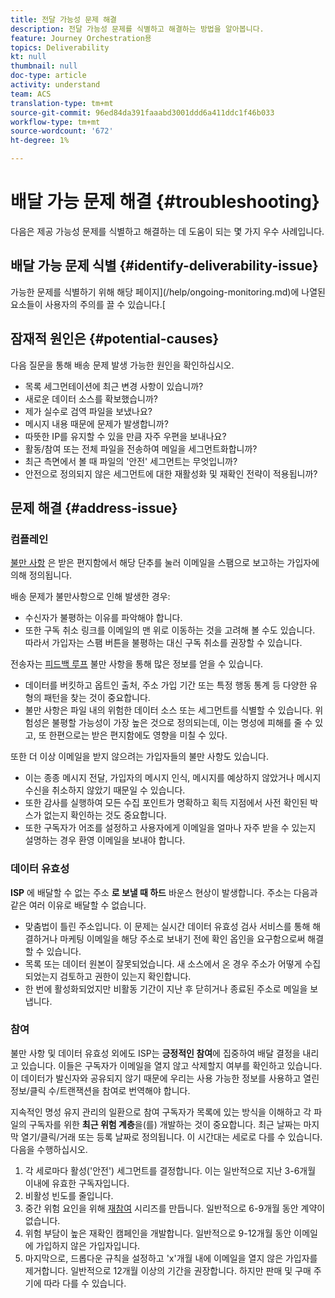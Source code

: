 ```yaml
---
title: 전달 가능성 문제 해결
description: 전달 가능성 문제를 식별하고 해결하는 방법을 알아봅니다.
feature: Journey Orchestration용
topics: Deliverability
kt: null
thumbnail: null
doc-type: article
activity: understand
team: ACS
translation-type: tm+mt
source-git-commit: 96ed84da391faaabd3001ddd6a411ddc1f46b033
workflow-type: tm+mt
source-wordcount: '672'
ht-degree: 1%

---
```



# 배달 가능 문제 해결 {#troubleshooting}

다음은 제공 가능성 문제를 식별하고 해결하는 데 도움이 되는 몇 가지 우수 사례입니다.

## 배달 가능 문제 식별 {#identify-deliverability-issue}

가능한 문제를 식별하기 위해 해당 페이지](/help/ongoing-monitoring.md)에 나열된 요소들이 사용자의 주의를 끌 수 있습니다.[

<!--
Mailing or campaign metrics: unsubscribe, abuse complaint and/or bounce rates are higher than usual.
Subscriber activity: opens, clicks and/or transactions are lower than usual.
Seed accounts show filtered or non-delivered mailings.
-->

## 잠재적 원인은 {#potential-causes}

다음 질문을 통해 배송 문제 발생 가능한 원인을 확인하십시오.

* 목록 세그먼테이션에 최근 변경 사항이 있습니까?
* 새로운 데이터 소스를 확보했습니까?
* 제가 실수로 검역 파일을 보냈나요?
* 메시지 내용 때문에 문제가 발생합니까?
* 따뜻한 IP를 유지할 수 있을 만큼 자주 우편을 보내나요?
* 활동/참여 또는 전체 파일을 전송하여 메일을 세그먼트화합니까?
* 최근 측면에서 볼 때 파일의 &#39;안전&#39; 세그먼트는 무엇입니까?
* 안전으로 정의되지 않은 세그먼트에 대한 재활성화 및 재확인 전략이 적용됩니까?

## 문제 해결 {#address-issue}

### 컴플레인

[불만 사항](/help/metrics/complaints.md) 은 받은 편지함에서 해당 단추를 눌러 이메일을 스팸으로 보고하는 가입자에 의해 정의됩니다.

배송 문제가 불만사항으로 인해 발생한 경우:
* 수신자가 불평하는 이유를 파악해야 합니다.
* 또한 구독 취소 링크를 이메일의 맨 위로 이동하는 것을 고려해 볼 수도 있습니다. 따라서 가입자는 스팸 버튼을 불평하는 대신 구독 취소를 권장할 수 있습니다.

전송자는 [피드백 루프](/help/transition-process/infrastructure.md#feedback-loops) 불만 사항을 통해 많은 정보를 얻을 수 있습니다.
* 데이터를 버킷하고 옵트인 출처, 주소 가입 기간 또는 특정 행동 통계 등 다양한 유형의 패턴을 찾는 것이 중요합니다.
* 불만 사항은 파일 내의 위험한 데이터 소스 또는 세그먼트를 식별할 수 있습니다. 위험성은 불평할 가능성이 가장 높은 것으로 정의되는데, 이는 명성에 피해를 줄 수 있고, 또 한편으로는 받은 편지함에도 영향을 미칠 수 있다.

또한 더 이상 이메일을 받지 않으려는 가입자들의 불만 사항도 있습니다.
* 이는 종종 메시지 전달, 가입자의 메시지 인식, 메시지를 예상하지 않았거나 메시지 수신을 취소하지 않았기 때문일 수 있습니다.
* 또한 감사를 실행하여 모든 수집 포인트가 명확하고 획득 지점에서 사전 확인된 박스가 없는지 확인하는 것도 중요합니다.
* 또한 구독자가 어조를 설정하고 사용자에게 이메일을 얼마나 자주 받을 수 있는지 설명하는 경우 환영 이메일을 보내야 합니다.

### 데이터 유효성

**ISP** 에 배달할 수 없는 주소 **로 보낼 때 하드** 바운스 현상이 발생합니다. 주소는 다음과 같은 여러 이유로 배달할 수 없습니다.
* 맞춤법이 틀린 주소입니다. 이 문제는 실시간 데이터 유효성 검사 서비스를 통해 해결하거나 마케팅 이메일을 해당 주소로 보내기 전에 확인 옵인을 요구함으로써 해결할 수 있습니다.
* 목록 또는 데이터 원본이 잘못되었습니다. 새 소스에서 온 경우 주소가 어떻게 수집되었는지 검토하고 권한이 있는지 확인합니다.
* 한 번에 활성화되었지만 비활동 기간이 지난 후 닫히거나 종료된 주소로 메일을 보냅니다.

### 참여

불만 사항 및 데이터 유효성 외에도 ISP는 **긍정적인 참여**&#x200B;에 집중하여 배달 결정을 내리고 있습니다. 이들은 구독자가 이메일을 열지 않고 삭제할지 여부를 확인하고 있습니다. 이 데이터가 발신자와 공유되지 않기 때문에 우리는 사용 가능한 정보를 사용하고 열린 정보/클릭 수/트랜잭션을 참여로 번역해야 합니다.

지속적인 명성 유지 관리의 일환으로 참여 구독자가 목록에 있는 방식을 이해하고 각 파일의 구독자를 위한 **최근 위험 계층**&#x200B;을(를) 개발하는 것이 중요합니다. 최근 날짜는 마지막 열기/클릭/거래 또는 등록 날짜로 정의됩니다. 이 시간대는 세로로 다를 수 있습니다. 다음을 수행하십시오.

1. 각 세로마다 활성(&#39;안전&#39;) 세그먼트를 결정합니다. 이는 일반적으로 지난 3-6개월 이내에 유효한 구독자입니다.
1. 비활성 빈도를 줄입니다.
1. 중간 위험 요인을 위해 [재참여](/help/additional-resources/re-engagement.md) 시리즈를 만듭니다. 일반적으로 6-9개월 동안 계약이 없습니다.
1. 위험 부담이 높은 재확인 캠페인을 개발합니다. 일반적으로 9-12개월 동안 이메일에 가입하지 않은 가입자입니다.
1. 마지막으로, 드롭다운 규칙을 설정하고 &#39;x&#39;개월 내에 이메일을 열지 않은 가입자를 제거합니다. 일반적으로 12개월 이상의 기간을 권장합니다. 하지만 판매 및 구매 주기에 따라 다를 수 있습니다.